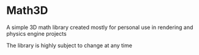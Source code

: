 # Math3D
A simple 3D math library created mostly for personal use in rendering and physics engine projects

The library is highly subject to change at any time
